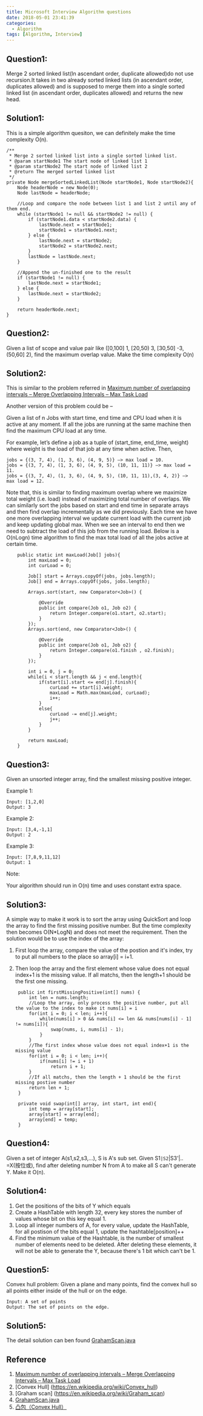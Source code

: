 ```yaml
---
title: Microsoft Interview Algorithm questions
date: 2018-05-01 23:41:39
categories: 
  - Algorithm 
tags: [Algorithm, Interview] 
---
```


## Question1:

Merge 2 sorted linked list(In ascendant order, duplicate allowed)do not use recursion.It takes in two already sorted linked lists (in ascendant order, duplicates allowed) and is supposed to merge them into a single sorted linked list (in ascendant order, duplicates allowed) and returns the new head.
       
## Solution1:   

This is a simple algorithm quesiton, we can definitely make the time complexity O(n).

	/**
     * Merge 2 sorted linked list into a single sorted linked list.
     * @param startNode1 The start node of linked list 1
     * @param startNode2 The start node of linked list 2
     * @return The merged sorted linked list
     */
	private Node mergeSortedLinkedList(Node startNode1, Node startNode2){
        Node headerNode = new Node(0);
        Node lastNode = headerNode;

        //Loop and compare the node between list 1 and list 2 until any of them end.
        while (startNode1 != null && startNode2 != null) {
            if (startNode1.data < startNode2.data) {
                lastNode.next = startNode1;
                startNode1 = startNode1.next;
            } else {
                lastNode.next = startNode2;
                startNode2 = startNode2.next;
            }
            lastNode = lastNode.next;
        }

        //Append the un-finished one to the result
        if (startNode1 != null) {
            lastNode.next = startNode1;
        } else {
            lastNode.next = startNode2;
        }

        return headerNode.next;
	}
	

## Question2:

Given a list of scope and value pair like ([0,100] 1, [20,50) 3, [30,50] -3, (50,60] 2), find the maximum overlap value. Make the time complexity O(n)
       
## Solution2:   

This is similar to the problem referred in [Maximum number of overlapping intervals – Merge Overlapping Intervals – Max Task Load](http://www.zrzahid.com/maximum-number-of-overlapping-intervals/)

Another version of this problem could be –

Given a list of n Jobs with start time, end time and CPU load when it is active at any moment. If all the jobs are running at the same machine then find the maximum CPU load at any time.

For example, let’s define a job as a tuple of (start_time, end_time, weight) where weight is the load of that job at any time when active. Then,

	jobs = {(3, 7, 4), (1, 3, 6), (4, 9, 5)} –> max load = 10.
	jobs = {(3, 7, 4), (1, 3, 6), (4, 9, 5), (10, 11, 11)} –> max load = 11.
	jobs = {(3, 7, 4), (1, 3, 6), (4, 9, 5), (10, 11, 11),(3, 4, 2)} –> max load = 12.

Note that, this is similar to finding maximum overlap where we maximize total weight (i.e. load) instead of maximizing total number of overlaps. We can similarly sort the jobs based on start and end time in separate arrays and then find overlap incrementally as we did previously. Each time we have one more overlapping interval we update current load with the current job and keep updating global max. When we see an interval to end then we need to subtract the load of this job from the running load. Below is a O(nLogn) time algorithm to find the max total load of all the jobs active at certain time.


		public static int maxLoad(Job[] jobs){
			int maxLoad = 0;
			int curLoad = 0;
			
			Job[] start = Arrays.copyOf(jobs, jobs.length);
			Job[] end = Arrays.copyOf(jobs, jobs.length);
			
			Arrays.sort(start, new Comparator<Job>() {
		
				@Override
				public int compare(Job o1, Job o2) {
					return Integer.compare(o1.start, o2.start);
				}
			});
			Arrays.sort(end, new Comparator<Job>() {
		
				@Override
				public int compare(Job o1, Job o2) {
					return Integer.compare(o1.finish , o2.finish);
				}
			});
			
			int i = 0, j = 0;
			while(i < start.length && j < end.length){
				if(start[i].start <= end[j].finish){
					curLoad += start[i].weight;
					maxLoad = Math.max(maxLoad, curLoad);
					i++;
				}
				else{
					curLoad -= end[j].weight;
					j++;
				}
			}
			
			return maxLoad;
		}

## Question3:

Given an unsorted integer array, find the smallest missing positive integer.

Example 1:

	Input: [1,2,0]
	Output: 3
Example 2:

	Input: [3,4,-1,1]
	Output: 2
Example 3:

	Input: [7,8,9,11,12]
	Output: 1
Note:

Your algorithm should run in O(n) time and uses constant extra space.
       
## Solution3:   
A simple way to make it work is to sort the array using QuickSort and loop the array to find the first missing positive number. But the time complexity then becomes O(N*LogN) and does not meet the requirement.
Then the solution would be to use the index of the array:

1. First loop the array, compare the value of the postion and it's index, try to put all numbers to the place so array[i] = i+1.
2. Then loop the array and the first element whose value does not equal index+1 is the missing value. If all matchs, then the length+1 should be the first one missing.

	
		public int firstMissingPositive(int[] nums) {
	        int len = nums.length;
	        //Loop the array, only process the positive number, put all the value to the index to make it nums[i] = i
	        for(int i = 0; i < len; i++){
	            while(nums[i] > 0 && nums[i] <= len && nums[nums[i] - 1] != nums[i]){
	                swap(nums, i, nums[i] - 1);
	            }
	        }
	        //The first index whose value does not equal index+1 is the missing value
	        for(int i = 0; i < len; i++){
	            if(nums[i] != i + 1)
	                return i + 1;
	        }
	        //If all matchs, then the length + 1 should be the first missing postive number
	        return len + 1;
	    }
	    
	    private void swap(int[] array, int start, int end){
	        int temp = array[start];
	        array[start] = array[end];
	        array[end] = temp;
	    }

## Question4:

Given a set of integer A(s1,s2,s3,...), S is A's sub set. Given S1`|S2`|S3'|.. =X(按位或), find after deleting number N from A to make all S can't generate Y. Make it O(n).
       
## Solution4:   

1. Get the positions of the bits of Y which equals 
2. Create a HashTable with length 32, every key stores the number of values whose bit on this key equal 1.
3. Loop all integer numbers of A, for every value, update the HashTable, for all postison of the bits equal 1, update the hashtable[position]++
4. Find the minimum value of the Hashtable, is the number of smallest number of elements need to be deleted. After deleting these elements, it will not be able to generate the Y, because there's 1 bit which can't be 1. 

## Question5:

Convex hull problem: Given a plane and many points, find the convex hull so all points either inside of the hull or on the edge.

	Input: A set of points
	Output: The set of points on the edge.


       
## Solution5:   

The detail solution can ben found [GrahamScan.java](https://algs4.cs.princeton.edu/99hull/GrahamScan.java.html)

## Reference
1. [Maximum number of overlapping intervals – Merge Overlapping Intervals – Max Task Load](http://www.zrzahid.com/maximum-number-of-overlapping-intervals/)
2. [Convex Hull] (https://en.wikipedia.org/wiki/Convex_hull)
3. [Graham scan] (https://en.wikipedia.org/wiki/Graham_scan)
4. [GrahamScan.java](https://algs4.cs.princeton.edu/99hull/GrahamScan.java.html)
5. [凸包（Convex Hull）](https://zhuanlan.zhihu.com/p/33355636)